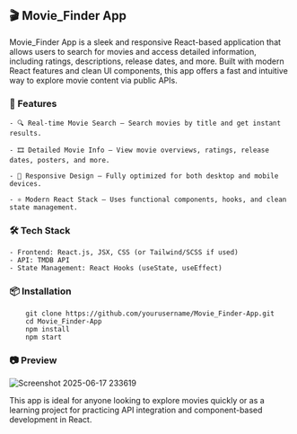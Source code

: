 <h2> 🎬 Movie_Finder App </h2>
  Movie_Finder App is a sleek and responsive React-based application that allows users to search for movies and access detailed information, including ratings, descriptions, release dates, and more. Built with modern React features and clean UI components, this app offers a fast and intuitive way to explore movie content via public APIs.

### 🚀 Features
    - 🔍 Real-time Movie Search – Search movies by title and get instant results.

    - 🎞️ Detailed Movie Info – View movie overviews, ratings, release dates, posters, and more.

    - 🧭 Responsive Design – Fully optimized for both desktop and mobile devices.

    - ⚛️ Modern React Stack – Uses functional components, hooks, and clean state management.

### 🛠️ Tech Stack
    - Frontend: React.js, JSX, CSS (or Tailwind/SCSS if used)
    - API: TMDB API
    - State Management: React Hooks (useState, useEffect)

### 📦 Installation
        git clone https://github.com/yourusername/Movie_Finder-App.git
        cd Movie_Finder-App
        npm install
        npm start
        
### 📷 Preview
![Screenshot 2025-06-17 233619](https://github.com/user-attachments/assets/a62ce45e-8bb6-4960-bc4b-5ab9daa361c3)


This app is ideal for anyone looking to explore movies quickly or as a learning project for practicing API integration and component-based development in React.
